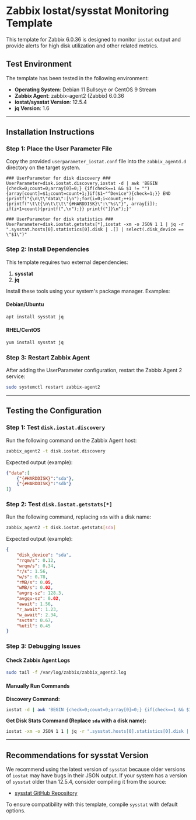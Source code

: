 # Zabbix Iostat/sysstat Monitoring Template

This template for Zabbix 6.0.36 is designed to monitor `iostat` output and provide alerts for high disk utilization and other related metrics.

## Test Environment

The template has been tested in the following environment:

- **Operating System**: Debian 11 Bullseye or CentOS 9 Stream
- **Zabbix Agent**: zabbix-agent2 (Zabbix) 6.0.36
- **iostat/sysstat Version**: 12.5.4
- **jq Version**: 1.6

---

## Installation Instructions

### Step 1: Place the User Parameter File

Copy the provided `userparameter_iostat.conf` file into the `zabbix_agentd.d` directory on the target system.

```text
### UserParameter for disk discovery ###
UserParameter=disk.iostat.discovery,iostat -d | awk 'BEGIN {check=0;count=0;array[0]=0;} {if(check==1 && $1 != ""){array[count]=$1;count=count+1;}if($1~"^Device"){check=1;}} END {printf("{\n\t\"data\":[\n");for(i=0;i<count;++i){printf("\t\t{\n\t\t\t\"{#HARDDISK}\":\"%s\"}", array[i]); if(i+1<count){printf(",\n");}} printf("]}\n");}'

### UserParameter for disk statistics ###
UserParameter=disk.iostat.getstats[*],iostat -xm -o JSON 1 1 | jq -r ".sysstat.hosts[0].statistics[0].disk | .[] | select(.disk_device == \"$1\")"
```

### Step 2: Install Dependencies

This template requires two external dependencies:

1. **sysstat**
2. **jq**

Install these tools using your system's package manager. Examples:

#### Debian/Ubuntu

```bash
apt install sysstat jq
```

#### RHEL/CentOS

```bash
yum install sysstat jq
```

### Step 3: Restart Zabbix Agent

After adding the UserParameter configuration, restart the Zabbix Agent 2 service:

```bash
sudo systemctl restart zabbix-agent2
```

---

## Testing the Configuration

### Step 1: Test `disk.iostat.discovery`

Run the following command on the Zabbix Agent host:

```bash
zabbix_agent2 -t disk.iostat.discovery
```

Expected output (example):

```json
{"data":[
    {"{#HARDDISK}":"sda"},
    {"{#HARDDISK}":"sdb"}
]}
```

### Step 2: Test `disk.iostat.getstats[*]`

Run the following command, replacing `sda` with a disk name:

```bash
zabbix_agent2 -t disk.iostat.getstats[sda]
```

Expected output (example):

```json
{
    "disk_device": "sda",
    "rrqm/s": 0.12,
    "wrqm/s": 0.34,
    "r/s": 1.56,
    "w/s": 0.78,
    "rMB/s": 0.05,
    "wMB/s": 0.02,
    "avgrq-sz": 128.3,
    "avgqu-sz": 0.02,
    "await": 1.56,
    "r_await": 1.23,
    "w_await": 2.34,
    "svctm": 0.67,
    "%util": 0.45
}
```

### Step 3: Debugging Issues

#### Check Zabbix Agent Logs

```bash
sudo tail -f /var/log/zabbix/zabbix_agent2.log
```

#### Manually Run Commands

**Discovery Command:**

```bash
iostat -d | awk 'BEGIN {check=0;count=0;array[0]=0;} {if(check==1 && $1 != ""){array[count]=$1;count=count+1;}if($1~"^Device"){check=1;}} END {printf("{\n\t\"data\":[\n");for(i=0;i<count;++i){printf("\t\t{\n\t\t\t\"{#HARDDISK}\":\"%s\"}", array[i]); if(i+1<count){printf(",\n");}} printf("]}\n");}'
```

**Get Disk Stats Command (Replace `sda` with a disk name):**

```bash
iostat -xm -o JSON 1 1 | jq -r ".sysstat.hosts[0].statistics[0].disk | .[] | select(.disk_device == \"sda\")"
```

---

## Recommendations for sysstat Version

We recommend using the latest version of `sysstat` because older versions of `iostat` may have bugs in their JSON output. If your system has a version of `sysstat` older than 12.5.4, consider compiling it from the source:

- [sysstat GitHub Repository](https://github.com/sysstat/sysstat)

To ensure compatibility with this template, compile `sysstat` with default options.
